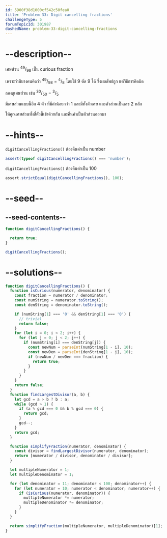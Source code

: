 ```yaml
---
id: 5900f38d1000cf542c50fea0
title: 'Problem 33: Digit cancelling fractions'
challengeType: 5
forumTopicId: 301987
dashedName: problem-33-digit-cancelling-fractions
---
```


# --description--

เศษส่วน <sup>49</sup>/<sub>98</sub> เป็น curious fraction 

เพราะว่ามีบางคนคิดว่า <sup>49</sup>/<sub>98</sub> = <sup>4</sup>/<sub>8</sub> โดยใช้ 9 ตัด 9 ได้ ซึ่งผลลัพธ์ถูก แต่วิธีการคิดผิด

ลองดูเศษส่วน เช่น <sup>30</sup>/<sub>50</sub> = <sup>3</sup>/<sub>5</sub>

มีเศษส่วนแบบนี้อีก 4 ตัว ที่มีค่าน้อยกว่า 1 และมีทั้งตัวเศษ และตัวส่วนเป็นเลข 2 หลัก

ให้คูณเศษส่วนทั้งสี่ตัวนี้เข้าด้วยกัน และคืนค่าเป็นตัวส่วนออกมา

# --hints--

`digitCancellingFractions()` ต้องคืนค่าเป็น number

```js
assert(typeof digitCancellingFractions() === 'number');
```

`digitCancellingFractions()` ต้องคืนค่าเป็น 100

```js
assert.strictEqual(digitCancellingFractions(), 100);
```

# --seed--

## --seed-contents--

```js
function digitCancellingFractions() {

  return true;
}

digitCancellingFractions();
```

# --solutions--

```js
function digitCancellingFractions() {
  function isCurious(numerator, denominator) {
    const fraction = numerator / denominator;
    const numString = numerator.toString();
    const denString = denominator.toString();

    if (numString[1] === '0' && denString[1] === '0') {
      // trivial
      return false;
    }
    for (let i = 0; i < 2; i++) {
      for (let j = 0; j < 2; j++) {
        if (numString[i] === denString[j]) {
          const newNum = parseInt(numString[1 - i], 10);
          const newDen = parseInt(denString[1 - j], 10);
          if (newNum / newDen === fraction) {
            return true;
          }
        }
      }
    }
    return false;
  }
  function findLargestDivisor(a, b) {
    let gcd = a > b ? b : a;
    while (gcd > 1) {
      if (a % gcd === 0 && b % gcd === 0) {
        return gcd;
      }
      gcd--;
    }
    return gcd;
  }

  function simplifyFraction(numerator, denominator) {
    const divisor = findLargestDivisor(numerator, denominator);
    return [numerator / divisor, denominator / divisor];
  }

  let multipleNumerator = 1;
  let multipleDenominator = 1;

  for (let denominator = 11; denominator < 100; denominator++) {
    for (let numerator = 10; numerator < denominator; numerator++) {
      if (isCurious(numerator, denominator)) {
        multipleNumerator *= numerator;
        multipleDenominator *= denominator;
      }
    }
  }

  return simplifyFraction(multipleNumerator, multipleDenominator)[1];
}
```
